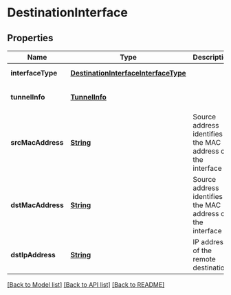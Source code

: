 # DestinationInterface
## Properties

Name | Type | Description | Notes
------------ | ------------- | ------------- | -------------
**interfaceType** | [**DestinationInterfaceInterfaceType**](DestinationInterfaceInterfaceType.md) |  | [default to null]
**tunnelInfo** | [**TunnelInfo**](TunnelInfo.md) |  | [optional] [default to null]
**srcMacAddress** | [**String**](string.md) | Source address identifies the MAC address of the interface | [optional] [default to null]
**dstMacAddress** | [**String**](string.md) | Source address identifies the MAC address of the interface | [optional] [default to null]
**dstIpAddress** | [**String**](string.md) | IP address of the remote destination | [optional] [default to null]

[[Back to Model list]](../README.md#documentation-for-models) [[Back to API list]](../README.md#documentation-for-api-endpoints) [[Back to README]](../README.md)

